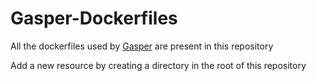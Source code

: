 # Gasper-Dockerfiles

All the dockerfiles used by [Gasper](https://github.com/sdslabs/gasper) are present in this repository

Add a new resource by creating a directory in the root of this repository
